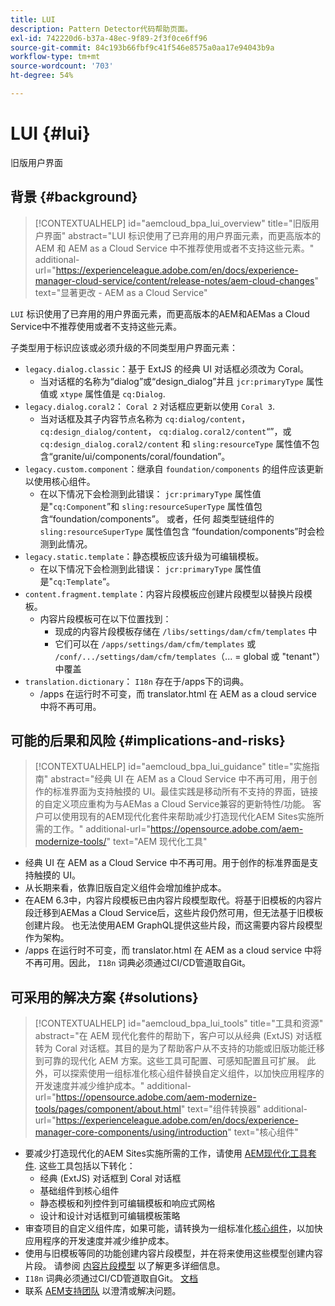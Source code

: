 ```yaml
---
title: LUI
description: Pattern Detector代码帮助页面。
exl-id: 742220d6-b37a-48ec-9f89-2f3f0ce6ff96
source-git-commit: 84c193b66fbf9c41f546e8575a0aa17e94043b9a
workflow-type: tm+mt
source-wordcount: '703'
ht-degree: 54%

---
```


# LUI {#lui}

旧版用户界面

## 背景 {#background}

>[!CONTEXTUALHELP]
>id="aemcloud_bpa_lui_overview"
>title="旧版用户界面"
>abstract="LUI 标识使用了已弃用的用户界面元素，而更高版本的 AEM 和 AEM as a Cloud Service 中不推荐使用或者不支持这些元素。"
>additional-url="https://experienceleague.adobe.com/en/docs/experience-manager-cloud-service/content/release-notes/aem-cloud-changes" text="显著更改 - AEM as a Cloud Service"

`LUI`  标识使用了已弃用的用户界面元素，而更高版本的AEM和AEMas a Cloud Service中不推荐使用或者不支持这些元素。

子类型用于标识应该或必须升级的不同类型用户界面元素：

* `legacy.dialog.classic`：基于 ExtJS 的经典 UI 对话框必须改为 Coral。
   * 当对话框的名称为“dialog”或“design_dialog”并且 `jcr:primaryType` 属性值或 `xtype` 属性值是 `cq:Dialog`.
* `legacy.dialog.coral2`： `Coral 2` 对话框应更新以使用 `Coral 3`.
   * 当对话框及其子内容节点名称为 `cq:dialog/content`，
     `cq:design_dialog/content`， `cq:dialog.coral2/content`“”，或 `cq:design_dialog.coral2/content`
和 `sling:resourceType` 属性值不包含“granite/ui/components/coral/foundation”。
* `legacy.custom.component`：继承自 `foundation/components` 的组件应该更新以使用核心组件。
   * 在以下情况下会检测到此错误： `jcr:primaryType` 属性值是&quot;`cq:Component`”和
     `sling:resourceSuperType` 属性值包含“foundation/components”。 或者，任何
     超类型链组件的 `sling:resourceSuperType` 属性值包含
“foundation/components”时会检测到此情况。
* `legacy.static.template`：静态模板应该升级为可编辑模板。
   * 在以下情况下会检测到此错误： `jcr:primaryType` 属性值是&quot;`cq:Template`“。
* `content.fragment.template`：内容片段模板应创建片段模型以替换片段模板。
   * 内容片段模板可在以下位置找到：
      * 现成的内容片段模板存储在 `/libs/settings/dam/cfm/templates` 中
      * 它们可以在 `/apps/settings/dam/cfm/templates` 或 `/conf/.../settings/dam/cfm/templates`（... = global 或 &quot;tenant&quot;）中覆盖
* `translation.dictionary`： `I18n` 存在于/apps下的词典。
   * /apps 在运行时不可变，而 translator.html 在 AEM as a cloud service 中将不再可用。

## 可能的后果和风险 {#implications-and-risks}

>[!CONTEXTUALHELP]
>id="aemcloud_bpa_lui_guidance"
>title="实施指南"
>abstract="经典 UI 在 AEM as a Cloud Service 中不再可用，用于创作的标准界面为支持触摸的 UI。最佳实践是移动所有不支持的界面，链接的自定义项应重构为与AEMas a Cloud Service兼容的更新特性/功能。 客户可以使用现有的AEM现代化套件来帮助减少打造现代化AEM Sites实施所需的工作。"
>additional-url="https://opensource.adobe.com/aem-modernize-tools/" text="AEM 现代化工具"

* 经典 UI 在 AEM as a Cloud Service 中不再可用。用于创作的标准界面是支持触摸的 UI。
* 从长期来看，依靠旧版自定义组件会增加维护成本。
* 在AEM 6.3中，内容片段模板已由内容片段模型取代。将基于旧模板的内容片段迁移到AEMas a Cloud Service后，这些片段仍然可用，但无法基于旧模板创建片段。 也无法使用AEM GraphQL提供这些片段，而这需要内容片段模型作为架构。
* /apps 在运行时不可变，而 translator.html 在 AEM as a cloud service 中将不再可用。因此， `I18n` 词典必须通过CI/CD管道取自Git。

## 可采用的解决方案 {#solutions}

>[!CONTEXTUALHELP]
>id="aemcloud_bpa_lui_tools"
>title="工具和资源"
>abstract="在 AEM 现代化套件的帮助下，客户可以从经典 (ExtJS) 对话框转为 Coral 对话框。其目的是为了帮助客户从不支持的功能或旧版功能迁移到可靠的现代化 AEM 方案。这些工具可配置、可感知配置且可扩展。 此外，可以探索使用一组标准化核心组件替换自定义组件，以加快应用程序的开发速度并减少维护成本。"
>additional-url="https://opensource.adobe.com/aem-modernize-tools/pages/component/about.html" text="组件转换器"
>additional-url="https://experienceleague.adobe.com/en/docs/experience-manager-core-components/using/introduction" text="核心组件"

* 要减少打造现代化的AEM Sites实施所需的工作，请使用 [AEM现代化工具套件](https://opensource.adobe.com/aem-modernize-tools/). 这些工具包括以下转化：
   * 经典 (ExtJS) 对话框到 Coral 对话框
   * 基础组件到核心组件
   * 静态模板和列控件到可编辑模板和响应式网格
   * 设计和设计对话框到可编辑模板策略
* 审查项目的自定义组件库，如果可能，请转换为一组标准化[核心组件](https://experienceleague.adobe.com/en/docs/experience-manager-core-components/using/introduction)，以加快应用程序的开发速度并减少维护成本。
* 使用与旧模板等同的功能创建内容片段模型，并在将来使用这些模型创建内容片段。 请参阅 [内容片段模型](https://experienceleague.adobe.com/en/docs/experience-manager-65/content/assets/content-fragments/content-fragments-models) 以了解更多详细信息。
* `I18n` 词典必须通过CI/CD管道取自Git。 [文档](https://experienceleague.adobe.com/en/docs/experience-manager-cloud-service/content/release-notes/aem-cloud-changes#apps-libs-immutable)
* 联系 [AEM支持团队](https://helpx.adobe.com/cn/enterprise/using/support-for-experience-cloud.html) 以澄清或解决问题。
